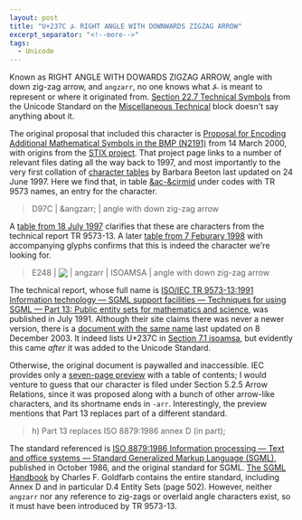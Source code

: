 ```yaml
---
layout: post
title: "U+237C ⍼ RIGHT ANGLE WITH DOWNWARDS ZIGZAG ARROW"
excerpt_separator: "<!--more-->"
tags:
  - Unicode
---
```


Known as RIGHT ANGLE WITH DOWARDS ZIGZAG ARROW,
angle with down zig-zag arrow,
and `angzarr`,
no one knows what ⍼ is meant to represent or where it originated from.
[Section 22.7 Technical Symbols](https://www.unicode.org/versions/Unicode14.0.0/ch22.pdf#G12269)
from the Unicode Standard on the
[Miscellaneous Technical](https://www.unicode.org/charts/PDF/U2300.pdf) block
doesn't say anything about it.

<!--more-->

<style>
table {
  margin-bottom: 0;
}
#angzarr {
  display: inline;
  vertical-align: bottom;
  margin: 0;
  padding: 0;
  border-radius: 0;
}
</style>

The original proposal that included this character is
[Proposal for Encoding Additional Mathematical Symbols in the BMP (N2191)](https://www.unicode.org/wg2/docs/n2191.pdf)
from 14 March 2000, with origins from the
[STIX project](https://www.ams.org/STIX/).
That project page links to a number of relevant files dating all the way back to 1997,
and most importantly to the very first collation of
[character tables](https://www.ams.org/STIX/bnbranges.html) by Barbara Beeton
last updated on 24 June 1997.
Here we find that, in table [&ac-&cirmid](http://www.ams.org/STIX/bnbtable09a.html)
under codes with TR 9573 names, an entry for the character.

> D97C | &amp;angzarr; | angle with down zig-zag arrow

A [table from 18 July 1997](https://www.ams.org/STIX/bnb/9573-13.file)
clarifies that these are characters from the technical report TR 9573-13.
A later [table from 7 Feburary 1998](http://www.ams.org/STIX/stixfullr/stixfull-12.html)
with accompanying glyphs confirms that this is indeed the character we're looking for.

> E248 | <img id="angzarr" src="http://www.ams.org/STIX/glyphs/E2/UE248.gif"/> | angzarr | ISOAMSA | angle with down zig-zag arrow

The technical report, whose full name is
[ISO/IEC TR 9573-13:1991 Information technology — SGML support facilities — Techniques for using SGML — Part 13: Public entity sets for mathematics and science](https://www.iso.org/standard/17332.html),
was published in July 1991.
Although their site claims there was never a newer version,
there is a [document with the same name](https://www.w3.org/2003/entities/iso9573-2003doc/9573.html)
last updated on 8 December 2003.
It indeed lists U+237C in [Section 7.1 isoamsa](https://www.w3.org/2003/entities/iso9573-2003doc/9573sec7-1.html),
but evidently this came *after* it was added to the Unicode Standard.

Otherwise, the original document is paywalled and inaccessible.
IEC provides only a [seven-page preview](https://webstore.iec.ch/preview/info_isoiec9573-13%7Bed1.0%7Den.pdf)
with a table of contents; I would venture to guess that our character
is filed under Section 5.2.5 Arrow Relations,
since it was proposed along with a bunch of other arrow-like characters,
and its shortname ends in `-arr`.
Interestingly, the preview mentions that Part 13 replaces part of a different standard.

> h) Part 13 replaces ISO 8879:1986 annex D (in part);

The standard referenced is
[ISO 8879:1986 Information processing — Text and office systems — Standard Generalized Markup Language (SGML)](https://www.iso.org/standard/16387.html),
published in October 1986, and the original standard for SGML.
[The SGML Handbook](https://archive.org/details/sgmlhandbook0000gold/mode/2up)
by Charles F. Goldfarb contains the entire standard,
including Annex D and in particular D.4 Entity Sets (page 502).
However, neither `angzarr` nor any reference to zig-zags or overlaid angle characters exist,
so it must have been introduced by TR 9573-13.